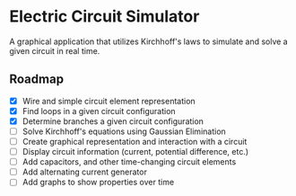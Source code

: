 # Electric Circuit Simulator

A graphical application that utilizes Kirchhoff's laws to simulate and solve a given circuit in real time.

## Roadmap
 - [x] Wire and simple circuit element representation
 - [x] Find loops in a given circuit configuration
 - [x] Determine branches a given circuit configuration
 - [ ] Solve Kirchhoff's equations using Gaussian Elimination
 - [ ] Create graphical representation and interaction with a circuit
 - [ ] Display circuit information (current, potential difference, etc.)
 - [ ] Add capacitors, and other time-changing circuit elements
 - [ ] Add alternating current generator
 - [ ] Add graphs to show properties over time